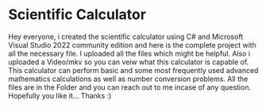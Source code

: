# Scientific Calculator
Hey everyone, i created the scientific calculator using C# and Microsoft Visual Studio 2022 community edition and here is the complete project with all the necessary file. I uploaded all the files which might be helpful. Also i uploaded a Video/mkv so you can veiw what this calculator is capable of.
This calculator can perform basic and some most frequently used advanced mathematics calculations as well as number conversion problems.
All the files are in the Folder and you can reach out to me incase of any question. 
Hopefully you like it... Thanks :)
